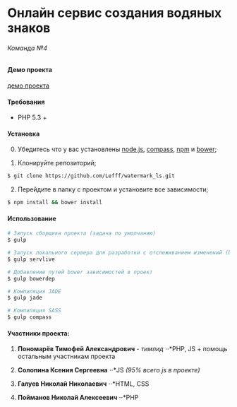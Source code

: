 # Онлайн сервис создания водяных знаков
###### _Команда №4_

#### Демо проекта

[демо проекта](http://google.com/)


#### Требования

* PHP 5.3 +


#### Установка

0. Убедитесь что у вас установлены [node.js](http://nodejs.org/), [compass](http://compass-style.org/), [npm](http://npmjs.org/) и [bower](http://bower.io.);

1. Клонируйте репозиторий;

  ```sh
$ git clone https://github.com/Lefff/watermark_ls.git
  ```

2. Перейдите в папку с проектом и установите все зависимости;

  ```sh
  $ npm install && bower install
  ```

#### Использование

  ```sh
  # Запуск сборщика проекта (задача по умолчанию)
  $ gulp

  # Запуск локального сервера для разработки с отслеживанием изменений (browser sync)
  $ gulp servlive

  # Добавление путей bower зависимостей в проект
  $ gulp bowerdep

  # Компиляция JADE
  $ gulp jade

  # Компиляция SASS
  $ gulp compass
  ```


#### Участники проекта:

1. __Пономарёв Тимофей Александрович__ _- тимлид_
⋅⋅*PHP, JS + помощь остальным участникам проекта

2. __Солопина Ксения Сергеевна__
⋅⋅*JS _(95% всего js в проекте)_

3. __Галуев Николай Николаевич__
⋅⋅*HTML, CSS

4. __Пойманов Николай Алексеевич__
⋅⋅*PHP